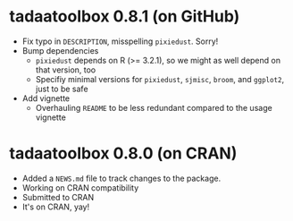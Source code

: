 # tadaatoolbox 0.8.1 (on GitHub)

* Fix typo in `DESCRIPTION`, misspelling `pixiedust`. Sorry!
* Bump dependencies
    - `pixiedust` depends on R (>= 3.2.1), so we might as well depend on that version, too
    - Specifiy minimal versions for `pixiedust`, `sjmisc`, `broom`, and `ggplot2`, just to be safe
* Add vignette
    - Overhauling `README` to be less redundant compared to the usage vignette

# tadaatoolbox 0.8.0 (on CRAN)

* Added a `NEWS.md` file to track changes to the package.
* Working on CRAN compatibility
* Submitted to CRAN
* It's on CRAN, yay!

